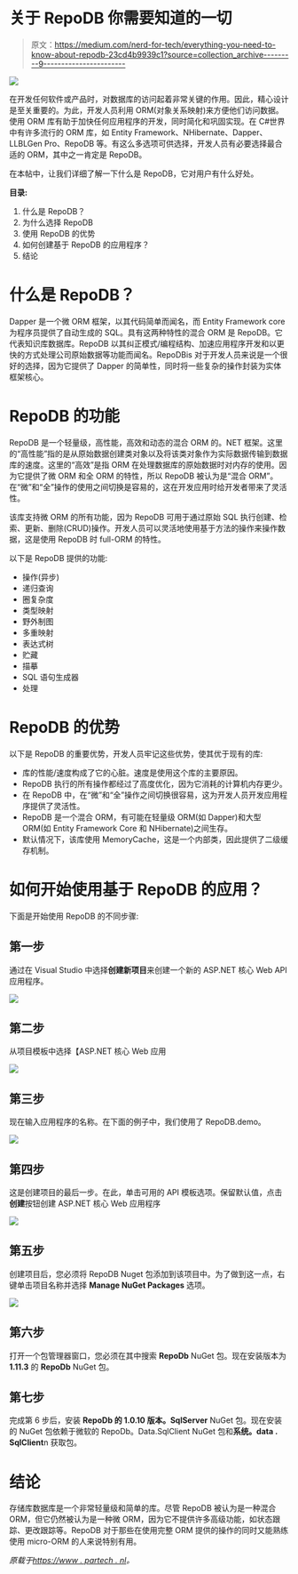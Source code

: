 # 关于 RepoDB 你需要知道的一切

> 原文：<https://medium.com/nerd-for-tech/everything-you-need-to-know-about-repodb-23cd4b9939c1?source=collection_archive---------9----------------------->

![](img/e81e245a7783af7962f244fc6e181fdc.png)

在开发任何软件或产品时，对数据库的访问起着非常关键的作用。因此，精心设计是至关重要的。为此，开发人员利用 ORM(对象关系映射)来方便他们访问数据。使用 ORM 库有助于加快任何应用程序的开发，同时简化和巩固实现。在 C#世界中有许多流行的 ORM 库，如 Entity Framework、NHibernate、Dapper、LLBLGen Pro、RepoDB 等。有这么多选项可供选择，开发人员有必要选择最合适的 ORM，其中之一肯定是 RepoDB。

在本帖中，让我们详细了解一下什么是 RepoDB，它对用户有什么好处。

**目录:**

1.  什么是 RepoDB？
2.  为什么选择 RepoDB
3.  使用 RepoDB 的优势
4.  如何创建基于 RepoDB 的应用程序？
5.  结论

# 什么是 RepoDB？

Dapper 是一个微 ORM 框架，以其代码简单而闻名，而 Entity Framework core 为程序员提供了自动生成的 SQL。具有这两种特性的混合 ORM 是 RepoDB。它代表知识库数据库。RepoDB 以其纠正模式/编程结构、加速应用程序开发和以更快的方式处理公司原始数据等功能而闻名。RepoDBis 对于开发人员来说是一个很好的选择，因为它提供了 Dapper 的简单性，同时将一些复杂的操作封装为实体框架核心。

# RepoDB 的功能

RepoDB 是一个轻量级，高性能，高效和动态的混合 ORM 的。NET 框架。这里的“高性能”指的是从原始数据创建类对象以及将该类对象作为实际数据传输到数据库的速度。这里的“高效”是指 ORM 在处理数据库的原始数据时对内存的使用。因为它提供了微 ORM 和全 ORM 的特性，所以 RepoDB 被认为是“混合 ORM”。在“微”和“全”操作的使用之间切换是容易的，这在开发应用时给开发者带来了灵活性。

该库支持微 ORM 的所有功能，因为 RepoDB 可用于通过原始 SQL 执行创建、检索、更新、删除(CRUD)操作。开发人员可以灵活地使用基于方法的操作来操作数据，这是使用 RepoDB 时 full-ORM 的特性。

以下是 RepoDB 提供的功能:

*   操作(异步)
*   递归查询
*   圈复杂度
*   类型映射
*   野外制图
*   多重映射
*   表达式树
*   贮藏
*   描摹
*   SQL 语句生成器
*   处理

# RepoDB 的优势

以下是 RepoDB 的重要优势，开发人员牢记这些优势，使其优于现有的库:

*   库的性能/速度构成了它的心脏。速度是使用这个库的主要原因。
*   RepoDB 执行的所有操作都经过了高度优化，因为它消耗的计算机内存更少。
*   在 RepoDB 中，在“微”和“全”操作之间切换很容易，这为开发人员开发应用程序提供了灵活性。
*   RepoDB 是一个混合 ORM，有可能在轻量级 ORM(如 Dapper)和大型 ORM(如 Entity Framework Core 和 NHibernate)之间生存。
*   默认情况下，该库使用 MemoryCache，这是一个内部类，因此提供了二级缓存机制。

# 如何开始使用基于 RepoDB 的应用？

下面是开始使用 RepoDB 的不同步骤:

## 第一步

通过在 Visual Studio 中选择**创建新项目**来创建一个新的 ASP.NET 核心 Web API 应用程序。

![](img/41c54fd4740d7884ffa3b30f74b3c97e.png)

## 第二步

从项目模板中选择【ASP.NET 核心 Web 应用

![](img/99f00a67b9736cf8b567d8c647fcf288.png)

## 第三步

现在输入应用程序的名称。在下面的例子中，我们使用了 RepoDB.demo。

![](img/31d6dc24641628c1ff3a4560df4c735e.png)

## 第四步

这是创建项目的最后一步。在此，单击可用的 API 模板选项。保留默认值，点击**创建**按钮创建 ASP.NET 核心 Web 应用程序

![](img/f75f6d3536ac9f705f05404e82c87909.png)

## 第五步

创建项目后，您必须将 RepoDB Nuget 包添加到该项目中。为了做到这一点，右键单击项目名称并选择 **Manage NuGet Packages** 选项。

![](img/159cb9027e2c9687fcb5b12641bd003a.png)

## 第六步

打开一个包管理器窗口，您必须在其中搜索 **RepoDb** NuGet 包。现在安装版本为 **1.11.3** 的 **RepoDb** NuGet 包。

## 第七步

完成第 6 步后，安装 **RepoDb 的 **1.0.10** 版本。SqlServer** NuGet 包。现在安装的 NuGet 包依赖于微软的 RepoDb。Data.SqlClient NuGet 包和**系统。data . SqlClient**n 获取包。

# 结论

存储库数据库是一个非常轻量级和简单的库。尽管 RepoDB 被认为是一种混合 ORM，但它仍然被认为是一种微 ORM，因为它不提供许多高级功能，如状态跟踪、更改跟踪等。RepoDB 对于那些在使用完整 ORM 提供的操作的同时又能熟练使用 micro-ORM 的人来说特别有用。

*原载于*[*https://www . partech . nl*](https://www.partech.nl/nl/publicaties/2021/04/everything-you-need-to-know-about-repodb)*。*